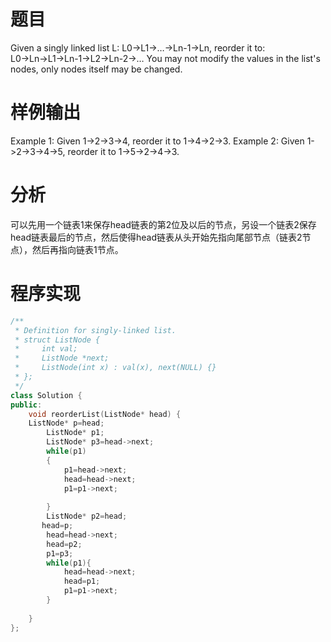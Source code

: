 # 题目
Given a singly linked list L: L0→L1→…→Ln-1→Ln,
reorder it to: L0→Ln→L1→Ln-1→L2→Ln-2→…
You may not modify the values in the list's nodes, only nodes itself may be changed.
# 样例输出
Example 1:
Given 1->2->3->4, reorder it to 1->4->2->3.
Example 2:
Given 1->2->3->4->5, reorder it to 1->5->2->4->3.
# 分析
可以先用一个链表1来保存head链表的第2位及以后的节点，另设一个链表2保存head链表最后的节点，然后使得head链表从头开始先指向尾部节点（链表2节点），然后再指向链表1节点。
# 程序实现
```cpp
/**
 * Definition for singly-linked list.
 * struct ListNode {
 *     int val;
 *     ListNode *next;
 *     ListNode(int x) : val(x), next(NULL) {}
 * };
 */
class Solution {
public:
    void reorderList(ListNode* head) {
    ListNode* p=head;
        ListNode* p1;
        ListNode* p3=head->next;
        while(p1)
        {
            p1=head->next;
            head=head->next;
            p1=p1->next;
            
        }
        ListNode* p2=head;
       head=p;
        head=head->next;
        head=p2;
        p1=p3;
        while(p1){
            head=head->next;
            head=p1;
            p1=p1->next;
        }
      
    }
};
```
